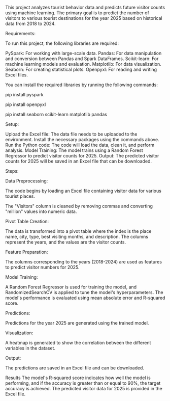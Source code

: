 This project analyzes tourist behavior data and predicts future visitor counts using machine learning. The primary goal is to predict the number of visitors to various tourist destinations for the year 2025 based on historical data from 2018 to 2024.


Requirements:

To run this project, the following libraries are required:

PySpark: For working with large-scale data.
Pandas: For data manipulation and conversion between Pandas and Spark DataFrames.
Scikit-learn: For machine learning models and evaluation.
Matplotlib: For data visualization.
Seaborn: For creating statistical plots.
Openpyxl: For reading and writing Excel files.


You can install the required libraries by running the following commands:

pip install pyspark

pip install openpyxl

pip install seaborn scikit-learn matplotlib pandas


Setup:

Upload the Excel file: The data file needs to be uploaded to the environment.
Install the necessary packages using the commands above.
Run the Python code: The code will load the data, clean it, and perform analysis.
Model Training: The model trains using a Random Forest Regressor to predict visitor counts for 2025.
Output: The predicted visitor counts for 2025 will be saved in an Excel file that can be downloaded.

Steps:


Data Preprocessing:

The code begins by loading an Excel file containing visitor data for various tourist places.

The "Visitors" column is cleaned by removing commas and converting "million" values into numeric data.


Pivot Table Creation:

The data is transformed into a pivot table where the index is the place name, city, type, best visiting months, and description.
The columns represent the years, and the values are the visitor counts.


Feature Preparation:

The columns corresponding to the years (2018-2024) are used as features to predict visitor numbers for 2025.


Model Training:

A Random Forest Regressor is used for training the model, and RandomizedSearchCV is applied to tune the model's hyperparameters.
The model's performance is evaluated using mean absolute error and R-squared score.


Predictions:

Predictions for the year 2025 are generated using the trained model.


Visualization:

A heatmap is generated to show the correlation between the different variables in the dataset.


Output:

The predictions are saved in an Excel file and can be downloaded.


Results
The model's R-squared score indicates how well the model is performing, and if the accuracy is greater than or equal to 90%, the target accuracy is achieved.
The predicted visitor data for 2025 is provided in the Excel file.
